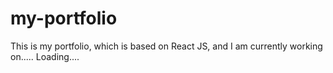 # my-portfolio
This is my portfolio, which is based on React JS, and I am currently working on.....          Loading....

